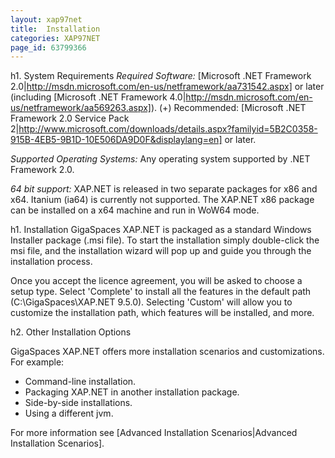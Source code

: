 ```yaml
---
layout: xap97net
title:  Installation
categories: XAP97NET
page_id: 63799366
---
```


h1. System Requirements
*Required Software:* [Microsoft .NET Framework 2.0|http://msdn.microsoft.com/en-us/netframework/aa731542.aspx] or later (including  [Microsoft .NET Framework 4.0|http://msdn.microsoft.com/en-us/netframework/aa569263.aspx]).
(+) Recommended: [Microsoft .NET Framework 2.0 Service Pack 2|http://www.microsoft.com/downloads/details.aspx?familyid=5B2C0358-915B-4EB5-9B1D-10E506DA9D0F&displaylang=en] or later.

*Supported Operating Systems:* Any operating system supported by .NET Framework 2.0.

*64 bit support:* XAP.NET is released in two separate packages for x86 and x64. Itanium (ia64) is currently not supported. The XAP.NET x86 package can be installed on a x64 machine and run in WoW64 mode.

h1.  Installation
GigaSpaces XAP.NET is packaged as a standard Windows Installer package (.msi file). To start the installation simply double-click the msi file, and the installation wizard will pop up and guide you through the installation process.

Once you accept the licence agreement, you will be asked to choose a setup type. Select 'Complete' to install all the features in the default path (C:\GigaSpaces\XAP.NET 9.5.0). Selecting 'Custom' will allow you to customize the installation path, which features will be installed, and more.

h2. Other Installation Options

GigaSpaces XAP.NET offers more installation scenarios and customizations. For example:
- Command-line installation.
- Packaging XAP.NET in another installation package.
- Side-by-side installations.
- Using a different jvm.

For more information see [Advanced Installation Scenarios|Advanced Installation Scenarios].


